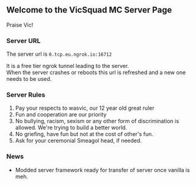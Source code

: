 ## Welcome to the VicSquad MC Server Page

Praise Vic! 

### Server URL

The server url is ```0.tcp.eu.ngrok.io:16712```

It is a free tier ngrok tunnel leading to the server.   
When the server crashes or reboots this url is refreshed and a new one needs to be used. 

### Server Rules

1. Pay your respects to wasvic, our 12 year old great ruler
2. Fun and cooperation are our priority
3. No bullying, racism, sexism or any other form of discrimination is allowed. We're trying to build a better world.
4. No griefing, have fun but not at the cost of other's fun.
5. Ask for your ceremonial Smeagol head, if needed.

### News
- Modded server framework ready for transfer of server once vanilla is meh.
